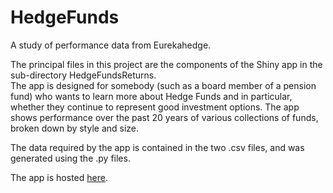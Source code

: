 # HedgeFunds
A study of performance data from Eurekahedge.

The principal files in this project are the components of the Shiny app in the sub-directory HedgeFundsReturns.  
The app is designed for somebody (such as a board member of a pension fund) who wants to learn more about
Hedge Funds and in particular, whether they continue to represent good investment options.  The app shows
performance over the past 20 years of various collections of funds, broken down by style and size.

The data required by the app is contained in the two .csv files, and was generated using the .py files.

The app is hosted <a href='https://simondyates.shinyapps.io/hedgefundreturns/'>here</a>.
